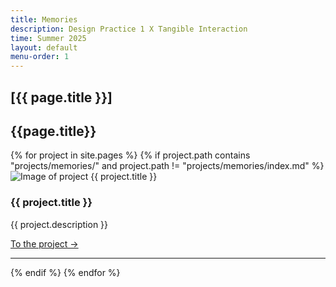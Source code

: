 ```yaml
---
title: Memories
description: Design Practice 1 X Tangible Interaction
time: Summer 2025
layout: default
menu-order: 1
---
```

<!-- Pages subtitle -->
<h2 class="absolute top-8 right-4">[{{ page.title }}]</h2>

<!-- Section -->
<section id="projets">
  <h2>{{page.title}}</h2>
  {% for project in site.pages %}
    {% if project.path contains "projects/memories/" and project.path != "projects/memories/index.md" %}
      <div class="carte-projet">
        <div class="image-zone">
          <img src="{{ project.image | prepend: project.url | replace: 'index.html', '' }}" alt="Image of project {{ project.title }}">
        </div>
        <div class="titre-zone">
          <h3>{{ project.title }}</h3>
        </div>
        <div class="description-zone">
          <p>{{ project.description }}</p>
          <a href="{{ project.url }}" class="btn-projet">To the project →</a>
        </div>
      </div>
      <hr class="separateur">
    {% endif %}
  {% endfor %}
</section>